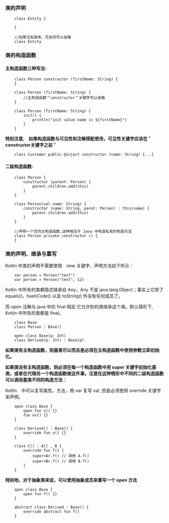 ### 类的声明

        class Entity {

        }

        //如果没有类体，花括号可以省略
        class Entity

### 类的构造函数

#### 主构造函数三种写法:

        class Person constructor (firstName: String) {
        }

        class Person (firstName: String) {
            //主构造函数＂constructor＂关键字可以省略
        }

        class Person (firstName: String) {
            init() {
                println("init value name is ${firstName}")
            }
        }

**特别注意,　如果构造函数与可见性和注解搭配使用，可见性关键字应该在＇constructor关键字之前＇**

        class Customer public @inject constructor (name: String) {...}

#### 二级构造函数:

        class Person {
            constructor (parent: Person) {
                parent.children.add(this)
            }
        }

        class Person(val name: String) {
            constructor (name: String, paret: Person) : this(name) {
                parent.children.add(this)
            }
        }

        //声明一个空的主构造函数,这种相当于 Java 中构造私有的构造方法
        class Person private constructor () {
        }

### 类的声明、继承与重写

Kotlin 中类的声明不需要使用　new 关键字，声明方法如下所示：

        var person = Person("test")
        var person = Person("test", 12)

Kotlin 中所有的类都隐式继承自 Any，Any 不是 java.lang.Object；事实上它除了 equals()，hashCode() 以及 toString() 外没有任何成员了。

而 open 注解与 java 中的 final 相反:它允许别的类继承这个类。默认情形下, Kotlin 中所有的类都是 final。

        class Base
        class Person : Base()

        open class Base(p: Int)
        class Derived(p: Int) : Base(p)

**如果类有主构造函数，则基类可以而且是必须在主构造函数中使用参数立即初始化。**

**如果类没有主构造函数，则必须在每一个构造函数中用 super 关键字初始化基类，或者在代理另一个构造函数做这件事。注意在这种情形中不同的二级构造函数可以调用基类不同的构造方法：**

Kotlin　中可以复写属性，方法，用 var 复写 val ,但是必须使用 override 关键字来声明。

        open class Base {
            open fun v() {}
            fun nv() {}
        }

        class Derived() : Base() {
            override fun v() {}
        }

        class C() : A() , B {
            override fun f() {
                super<A>.f() // 调用 A.f()
                super<B>.f() // 调用 B.f()
            }
        }

**特别地，对于抽象类来说，可以使用抽象成员来重写一个 open 方法**

        open class Base {
            open fun f() {}
        }

        abstract class Derived : Base() {
            override abstract fun f()
        }
